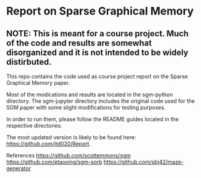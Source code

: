 # Report on Sparse Graphical Memory
## NOTE: This is meant for a course project. Much of the code and results are somewhat disorganized and it is not intended to be widely distirbuted. 
This repo contains the code used as course project report on the Sparse Graphical Memory paper.

Most of the modications and results are located in the sgm-python directory. The sgm-jupyter directory includes the original code used for the SGM paper with some slight modifications for testing purposes.

In order to run them, please follow the README guides located in the respective directories.

The most updated version is likely to be found here: https://github.com/jtd020/Report.

References
https://github.com/scottemmons/sgm
https://github.com/etaoxing/sgm-sorb
https://github.com/sbj42/maze-generator
